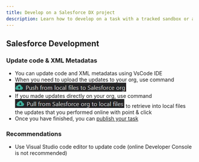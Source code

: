 ```yaml
---
title: Develop on a Salesforce DX project
description: Learn how to develop on a task with a tracked sandbox or a scratch org
---
```

<!-- markdownlint-disable MD013 -->

## Salesforce Development

### Update code & XML Metadatas

- You can update code and XML metadatas using VsCode IDE
- When you need to upload the updates to your org, use command ![Push to org button](assets/images/btn-push-to-org.jpg)
- If you made updates directly on your org, use command [![Pull from org button](assets/images/btn-pull-from-org.jpg)](https://sfdx-hardis.cloudity.com/hardis/scratch/pull/) to retrieve into local files the updates that you performed online with point & click
- Once you have finished, you can [publish your task](salesforce-ci-cd-publish-task.md)

### Recommendations

- Use Visual Studio code editor to update code (online Developer Console is not recommended)
